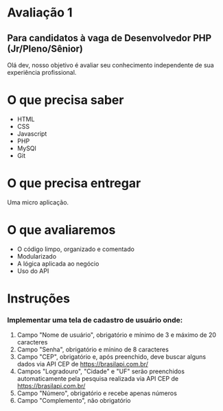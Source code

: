 # Avaliação 1
## Para candidatos à vaga de Desenvolvedor PHP (Jr/Pleno/Sênior)
Olá dev, nosso objetivo é avaliar seu conhecimento independente de sua experiência profissional. 

# O que precisa saber
* HTML
* CSS
* Javascript 
* PHP
* MySQl
* Git

# O que precisa entregar
Uma micro aplicação.

# O que avaliaremos
* O código limpo, organizado e comentado
* Modularizado
* A lógica aplicada ao negócio
* Uso do API

# Instruções
### Implementar uma tela de cadastro de usuário onde:
1. Campo "Nome de usuário", obrigatório e mínimo de 3 e máximo de 20 caracteres
2. Campo "Senha", obrigatório e mínino de 8 caracteres
3. Campo "CEP", obrigatório e, após preenchido, deve buscar alguns dados via API CEP de https://brasilapi.com.br/
4. Campos "Logradouro", "Cidade" e "UF" serão preenchidos automaticamente pela pesquisa realizada via API CEP de https://brasilapi.com.br/
5. Campo "Número", obrigatório e recebe apenas números
6. Campo "Complemento", não obrigatório


